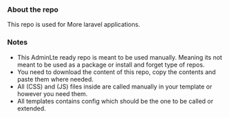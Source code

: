 ### About the repo

This repo is used for More laravel applications.

### Notes

- This AdminLte ready repo is meant to be used manually. Meaning its not meant to be used as a package or install and forget type of repos.
- You need to download the content of this repo, copy the contents and paste them where needed.
- All (CSS) and (JS) files inside are called manually in your template or however you need them.
- All templates contains config which should be the one to be called or extended.
